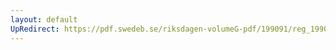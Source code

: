 ```yaml
---
layout: default
UpRedirect: https://pdf.swedeb.se/riksdagen-volumeG-pdf/199091/reg_199091/reg_199091_0341.pdf
---
```

